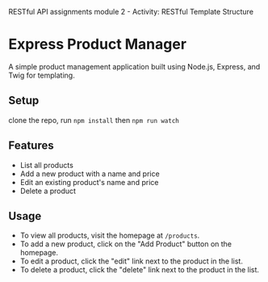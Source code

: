 RESTful API assignments module 2 - Activity: RESTful Template Structure

# Express Product Manager

A simple product management application built using Node.js, Express, and Twig for templating.

## Setup

clone the repo,
run `npm install`
then `npm run watch`

## Features

- List all products
- Add a new product with a name and price
- Edit an existing product's name and price
- Delete a product

## Usage

- To view all products, visit the homepage at `/products`.
- To add a new product, click on the "Add Product" button on the homepage.
- To edit a product, click the "edit" link next to the product in the list.
- To delete a product, click the "delete" link next to the product in the list.
